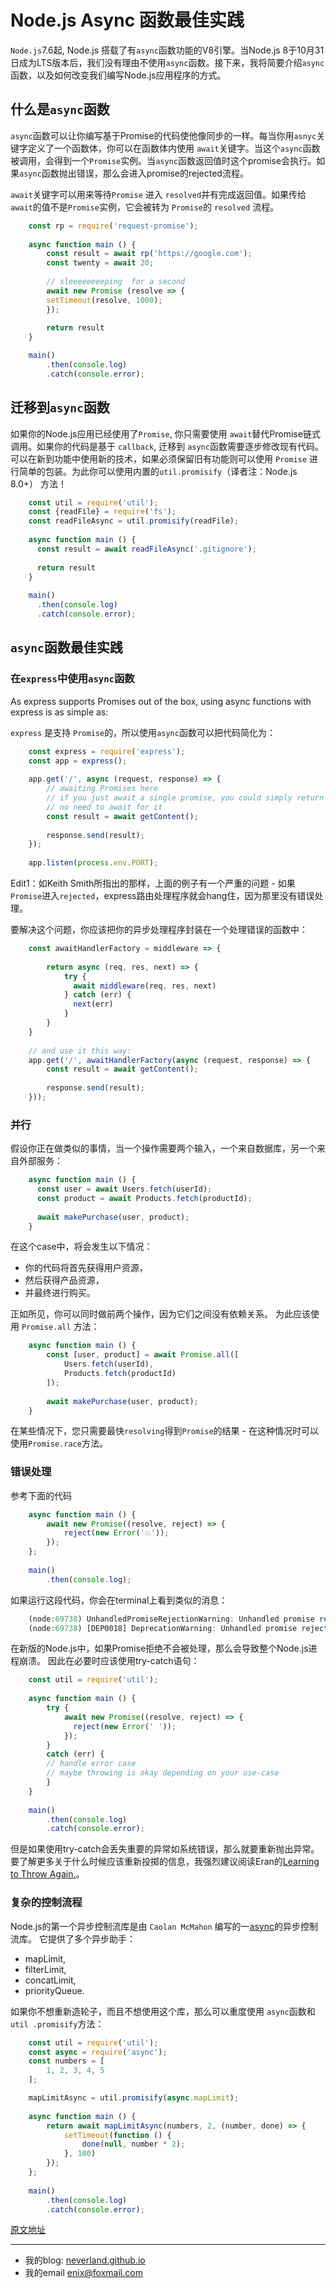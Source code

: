 # Node.js Async 函数最佳实践

`Node.js`7.6起, Node.js 搭载了有`async`函数功能的V8引擎。当Node.js 8于10月31日成为LTS版本后，我们没有理由不使用`async`函数。接下来，我将简要介绍`async`函数，以及如何改变我们编写Node.js应用程序的方式。

## 什么是`async`函数

`async`函数可以让你编写基于Promise的代码使他像同步的一样。每当你用`asnyc`关键字定义了一个函数体，你可以在函数体内使用 `await`关键字。当这个`async`函数被调用，会得到一个`Promise`实例。当`async`函数返回值时这个promise会执行。如果`async`函数抛出错误，那么会进入promise的rejected流程。

`await`关键字可以用来等待`Promise` 进入 `resolved`并有完成返回值。如果传给`await`的值不是`Promise`实例，它会被转为 `Promise`的 `resolved` 流程。 


```javascript
    const rp = require('request-promise');
    
    async function main () {
        const result = await rp('https://google.com');
        const twenty = await 20;
    
        // sleeeeeeeeping  for a second
        await new Promise (resolve => {
        setTimeout(resolve, 1000);
        });
        
        return result
    }

    main()
        .then(console.log)
        .catch(console.error);
```

## 迁移到`async`函数

如果你的Node.js应用已经使用了`Promise`, 你只需要使用 `await`替代Promise链式调用。如果你的代码是基于 `callback`, 迁移到 `async`函数需要逐步修改现有代码。可以在新到功能中使用新的技术，如果必须保留旧有功能则可以使用 `Promise` 进行简单的包装。为此你可以使用内置的`util.promisify`（译者注：Node.js 8.0+） 方法！

```javascript
    const util = require('util');
    const {readFile} = require('fs');
    const readFileAsync = util.promisify(readFile);
    
    async function main () {
      const result = await readFileAsync('.gitignore');
    
      return result
    }
    
    main()
      .then(console.log)
      .catch(console.error);
```

## `async`函数最佳实践

### 在`express`中使用`async`函数

As express supports Promises out of the box, using async functions with express is as simple as:

`express` 是支持 `Promise`的，所以使用`async`函数可以把代码简化为：

```javascript
    const express = require('express');
    const app = express();
    
    app.get('/', async (request, response) => {
        // awaiting Promises here
        // if you just await a single promise, you could simply return with it,
        // no need to await for it
        const result = await getContent();
        
        response.send(result);
    });
    
    app.listen(process.env.PORT);
```


Edit1：如Keith Smith所指出的那样，上面的例子有一个严重的问题 - 如果`Promise`进入`rejected`，express路由处理程序就会hang住，因为那里没有错误处理。

要解决这个问题，你应该把你的异步处理程序封装在一个处理错误的函数中：

```javascript
    const awaitHandlerFactory = middleware => {
    
        return async (req, res, next) => {
            try {
              await middleware(req, res, next)
            } catch (err) {
              next(err)
            }
        }
    }
    
    // and use it this way:
    app.get('/', awaitHandlerFactory(async (request, response) => {
        const result = await getContent();
        
        response.send(result);
    }));
```

### 并行

假设你正在做类似的事情，当一个操作需要两个输入，一个来自数据库，另一个来自外部服务：

```javascript
    async function main () {
      const user = await Users.fetch(userId);
      const product = await Products.fetch(productId);
    
      await makePurchase(user, product);
    }
```

在这个case中，将会发生以下情况：

 - 你的代码将首先获得用户资源，
 - 然后获得产品资源，
 - 并最终进行购买。

正如所见，你可以同时做前两个操作，因为它们之间没有依赖关系。 为此应该使用 `Promise.all` 方法：

```javascript
    async function main () {
        const [user, product] = await Promise.all([
            Users.fetch(userId),
            Products.fetch(productId)
        ]);
        
        await makePurchase(user, product);
    }
```

在某些情况下，您只需要最快`resolving`得到`Promise`的结果 - 在这种情况时可以使用`Promise.race`方法。

### 错误处理

参考下面的代码

```javascript
    async function main () {
        await new Promise((resolve, reject) => {
            reject(new Error('💥'));
        });
    };
    
    main()
        .then(console.log);
```

如果运行这段代码，你会在terminal上看到类似的消息：

```javascript
    (node:69738) UnhandledPromiseRejectionWarning: Unhandled promise rejection (rejection id: 2): Error: 💥
    (node:69738) [DEP0018] DeprecationWarning: Unhandled promise rejections are deprecated. In the future, promise rejections that are not handled will terminate the Node.js process with a non-zero exit code.
```


在新版的Node.js中，如果Promise拒绝不会被处理，那么会导致整个Node.js进程崩溃。 因此在必要时应该使用try-catch语句：


```javascript
    const util = require('util');
    
    async function main () {
        try {
            await new Promise((resolve, reject) => {
              reject(new Error(' '));
            });
        } 
        catch (err) {
        // handle error case
        // maybe throwing is okay depending on your use-case
        }
    }
    
    main()
        .then(console.log)
        .catch(console.error);
```


但是如果使用try-catch会丢失重要的异常如系统错误，那么就要重新抛出异常。 要了解更多关于什么时候应该重新投掷的信息，我强烈建议阅读Eran的[Learning to Throw Again.](https://medium.com/@eranhammer/learning-to-throw-again-79b498504d28)。

### 复杂的控制流程

Node.js的第一个异步控制流库是由 `Caolan McMahon` 编写的一[async](http://caolan.github.io/async/)的异步控制流库。 它提供了多个异步助手：

 - mapLimit,
 - filterLimit,
 - concatLimit,
 - priorityQueue.

如果你不想重新造轮子，而且不想使用这个库，那么可以重度使用 `async`函数和 `util .promisify`方法：


```javascript
    const util = require('util');
    const async = require('async');
    const numbers = [
        1, 2, 3, 4, 5
    ];

    mapLimitAsync = util.promisify(async.mapLimit);
    
    async function main () {
        return await mapLimitAsync(numbers, 2, (number, done) => {
            setTimeout(function () {
                done(null, number * 2);
            }, 100)
        });
    };
    
    main()
        .then(console.log)
        .catch(console.error);
```

[原文地址](https://nemethgergely.com/async-function-best-practices/)

---
- 我的blog: [neverland.github.io](https://neverland.github.io/)
- 我的email [enix@foxmail.com](enix@foxmail.com)
